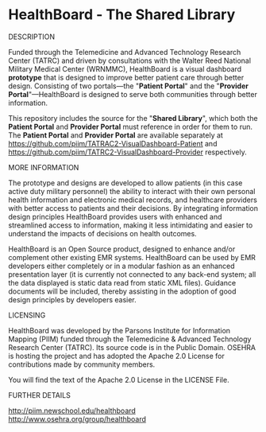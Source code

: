 HealthBoard - The Shared Library
================================

DESCRIPTION

Funded through the Telemedicine and Advanced Technology Research Center (TATRC) and driven by consultations with the Walter Reed National Military Medical Center (WRNMMC), HealthBoard is a visual dashboard <b>prototype</b> that is designed to improve better patient care through better design. Consisting of two portals—the "<b>Patient Portal</b>" and the "<b>Provider Portal</b>"—HealthBoard is designed to serve both communities through better information.

This repository includes the source for the "<b>Shared Library</b>", which both the <b>Patient Portal</b> and <b>Provider Portal</b> must reference in order for them to run. The <b>Patient Portal</b> and <b>Provider Portal</b> are available separately at https://github.com/piim/TATRAC2-VisualDashboard-Patient and https://github.com/piim/TATRC2-VisualDashboard-Provider respectively.


MORE INFORMATION

The prototype and designs are developed to allow patients (in this case active duty military personnel) the ability to interact with their own personal health information and electronic medical records, and healthcare providers with better access to patients and their decisions. By integrating information design principles HealthBoard provides users with enhanced and streamlined access to information, making it less intimidating and easier to understand the impacts of decisions on health outcomes.

HealthBoard is an Open Source product, designed to enhance and/or complement other existing EMR systems. HealthBoard can be used by EMR developers either completely or in a modular fashion as an enhanced presentation layer (it is currently not connected to any back-end system; all the data displayed is static data read from static XML files). Guidance documents will be included, thereby assisting in the adoption of good design principles by developers easier.


LICENSING

HealthBoard was developed by the Parsons Institute for Information Mapping (PIIM) funded through the Telemedicine & Advanced Technology Research Center (TATRC). Its source code is in the Public Domain. OSEHRA is hosting the project and has adopted the Apache 2.0 License for contributions made by community members.

You will find the text of the Apache 2.0 License in the LICENSE File.


FURTHER DETAILS

http://piim.newschool.edu/healthboard <br>
http://www.osehra.org/group/healthboard
